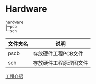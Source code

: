 Hardware
====
```shell
hardware
├─pcb
└─sch
```
| 文件夹名 | 说明 |
| --- | --- |
| pscb | 存放硬件工程PCB文件 |
| sch | 存放硬件工程原理图文件 |

[工程介绍](../docs/README.md)
